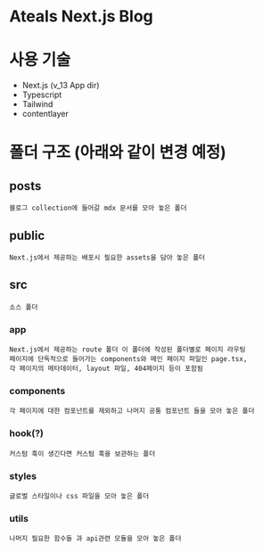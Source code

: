 # Ateals Next.js Blog

# 사용 기술

-   Next.js (v_13 App dir)
-   Typescript
-   Tailwind
-   contentlayer


# 폴더 구조 (아래와 같이 변경 예정)

## posts

    블로그 collection에 들어갈 mdx 문서를 모아 놓은 폴더

## public

    Next.js에서 제공하는 배포시 필요한 assets을 담아 놓은 폴더

## src

    소스 폴더

### app

    Next.js에서 제공하는 route 폴더 이 폴더에 작성된 폴더별로 페이지 라우팅
    페이지에 단독적으로 들어가는 components와 메인 페이지 파일인 page.tsx,
    각 페이지의 메타데이터, layout 파일, 404페이지 등이 포함됨

### components

    각 페이지에 대한 컴포넌트를 제외하고 나머지 공통 컴포넌트 들을 모아 놓은 폴더

### hook(?)

    커스텀 훅이 생긴다면 커스텀 훅을 보관하는 폴더

### styles

    글로벌 스타일이나 css 파일을 모아 놓은 폴더

### utils

    나머지 필요한 함수들 과 api관련 모듈을 모아 놓은 폴더
